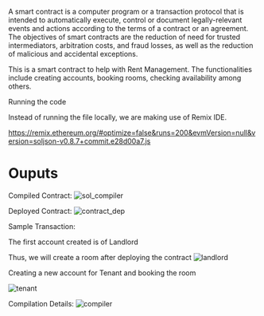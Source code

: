 A smart contract is a computer program or a transaction protocol that is intended to automatically execute, control or document legally-relevant events and actions according to the terms of a contract or an agreement. The objectives of smart contracts are the reduction of need for trusted intermediators, arbitration costs, and fraud losses, as well as the reduction of malicious and accidental exceptions. 

This is a smart contract to help with Rent Management. The functionalities include creating accounts, booking rooms, checking availability among others. 

Running the code 

Instead of running the file locally, we are making use of Remix IDE. 

https://remix.ethereum.org/#optimize=false&runs=200&evmVersion=null&version=soljson-v0.8.7+commit.e28d00a7.js

# Ouputs 

Compiled Contract:
![sol_compiler](https://user-images.githubusercontent.com/82507299/205436797-b4daf484-fdca-4d89-9cca-360f9d4a322c.png)


Deployed Contract:
![contract_dep](https://user-images.githubusercontent.com/82507299/205436791-6c715849-29d4-4b9c-83be-0b6f3d9bf354.png)


Sample Transaction:

The first account created is of Landlord

Thus, we will create a room after deploying the contract
![landlord](https://user-images.githubusercontent.com/82507299/205436795-52be56ec-b179-4655-90bc-a4769d9e617c.png)

Creating a new account for Tenant and booking the room

![tenant](https://user-images.githubusercontent.com/82507299/205436798-f19f9c90-68fd-4604-be0a-3792b209d6c5.png)


Compilation Details:
![compiler](https://user-images.githubusercontent.com/82507299/205436790-1dc40471-67c7-4e46-99ca-fa1d897ada87.png)

